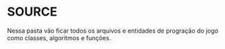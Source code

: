 # SOURCE

Nessa pasta vão ficar todos os arquivos e entidades de progração do jogo como classes, algoritmos e funções.
